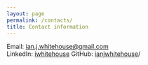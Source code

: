 ```yaml
---
layout: page
permalink: /contacts/
title: Contact information
---
```


Email: [ian.j.whitehouse@gmail.com](mailto:ian.j.whitehouse@gmail.com)  
LinkedIn: [iwhitehouse](https://www.linkedin.com/in/iwhitehouse/)
GitHub: [ianjwhitehouse](https://github.dev/ianjwhitehouse)/